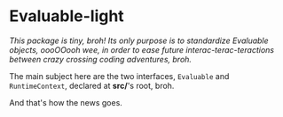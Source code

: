 # Evaluable-light

*This package is tiny, broh! Its only purpose is to standardize Evaluable objects, oooOOooh wee, in order to ease
future interac-terac-teractions between crazy crossing coding adventures, broh.*

The main subject here are the two interfaces, `Evaluable` and `RuntimeContext`, declared at **src/**'s root, broh.

And that's how the news goes.
